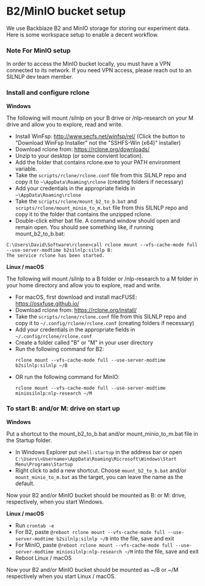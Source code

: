 # B2/MinIO bucket setup

We use Backblaze B2 and MinIO storage for storing our experiment data. Here is some workspace setup to enable a decent workflow.

### Note For MinIO setup

In order to access the MinIO bucket locally, you must have a VPN connected to its network. If you need VPN access, please reach out to an SILNLP dev team member.

### Install and configure rclone

**Windows**

The following will mount /silnlp on your B drive or /nlp-research on your M drive and allow you to explore, read and write.
* Install WinFsp: http://www.secfs.net/winfsp/rel/  (Click the button to "Download WinFsp Installer" not the "SSHFS-Win (x64)" installer)
* Download rclone from: https://rclone.org/downloads/
* Unzip to your desktop (or some convient location). 
* Add the folder that contains rclone.exe to your PATH environment variable.
* Take the `scripts/rclone/rclone.conf` file from this SILNLP repo and copy it to `~\AppData\Roaming\rclone` (creating folders if necessary)
* Add your credentials in the appropriate fields in `~\AppData\Roaming\rclone`
* Take the `scripts/rclone/mount_b2_to_b.bat` and `scripts/rclone/mount_minio_to_m.bat` file from this SILNLP repo and copy it to the folder that contains the unzipped rclone.
* Double-click either bat file. A command window should open and remain open. You should see something like, if running mount_b2_to_b.bat:
```
C:\Users\David\Software\rclone>call rclone mount --vfs-cache-mode full --use-server-modtime b2silnlp:silnlp B: 
The service rclone has been started.
```

**Linux / macOS**

The following will mount /silnlp to a B folder or /nlp-research to a M folder in your home directory and allow you to explore, read and write.
* For macOS, first download and install macFUSE: https://osxfuse.github.io/
* Download rclone from: https://rclone.org/install/
* Take the `scripts/rclone/rclone.conf` file from this SILNLP repo and copy it to `~/.config/rclone/rclone.conf` (creating folders if necessary)
* Add your credentials in the appropriate fields in `~/.config/rclone/rclone.conf`
* Create a folder called "B" or "M" in your user directory 
* Run the following command for B2:
   ```
   rclone mount --vfs-cache-mode full --use-server-modtime b2silnlp:silnlp ~/B
   ```
* OR run the following command for MinIO:
   ```
   rclone mount --vfs-cache-mode full --use-server-modtime miniosilnlp:nlp-research ~/M
   ```
### To start B: and/or M: drive on start up

**Windows**

Put a shortcut to the mount_b2_to_b.bat and/or mount_minio_to_m.bat file in the Startup folder.
* In Windows Explorer put `shell:startup` in the address bar or open `C:\Users\<Username>\AppData\Roaming\Microsoft\Windows\Start Menu\Programs\Startup`
* Right click to add a new shortcut. Choose `mount_b2_to_b.bat` and/or `mount_minio_to_m.bat` as the target, you can leave the name as the default.  

Now your B2 and/or MinIO bucket should be mounted as B: or M: drive, respectively, when you start Windows.

**Linux / macOS**
* Run `crontab -e`
* For B2, paste `@reboot rclone mount --vfs-cache-mode full --use-server-modtime b2silnlp:silnlp ~/B` into the file, save and exit
* For MinIO, paste `@reboot rclone mount --vfs-cache-mode full --use-server-modtime miniosilnlp:nlp-research ~/M` into the file, save and exit
* Reboot Linux / macOS

Now your B2 and/or MinIO bucket should be mounted as ~/B or ~/M respectively when you start Linux / macOS.